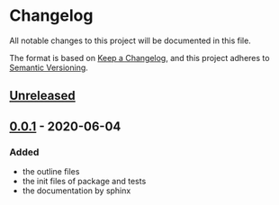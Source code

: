 # Changelog

All notable changes to this project will be documented in this file.

The format is based on [Keep a Changelog](https://keepachangelog.com/en/1.0.0/),
and this project adheres to [Semantic Versioning](https://semver.org/spec/v2.0.0.html).

## [Unreleased]

## [0.0.1] - 2020-06-04

### Added
- the outline files
- the init files of package and tests
- the documentation by sphinx

[Unreleased]: https://github.com/bilardi/python-prototype/compare/v0.0.1...HEAD
[0.0.1]: https://github.com/bilardi/python-prototype/releases/tag/v0.0.1
